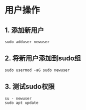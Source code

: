 # 用户操作
## 1. 添加新用户
```
sudo adduser newuser
```
## 2. 将新用户添加到sudo组
```
sudo usermod -aG sudo newuser
```
## 3. 测试sudo权限
```
su - newuser
sudo apt update
```
